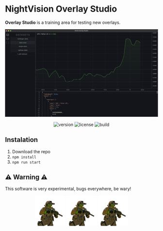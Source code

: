 # NightVision Overlay Studio 

**Overlay Studio** is a training area for testing new overlays.

![](./images/NightVision%20OS.png)

<div align="center">

![version](https://img.shields.io/badge/version-0.1.0-brightgreen.svg) ![license](https://img.shields.io/badge/license-MIT-blue.svg) ![build](https://img.shields.io/badge/build-passing-brightgreen.svg)

</div>

## Instalation 

1) Download the repo 
2) `npm install`
3) `npm run start`

## ⚠️ Warning ⚠️ 

This software is very experimental, bugs everywhere, be wary!

<div align="center">

<img src="./images/pepe-force.png" alt="wink" width="100"/>
<img src="./images/pepe-force.png" alt="wink" width="100"/>
<img src="./images/pepe-force.png" alt="wink" width="100"/>


</div>